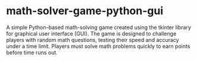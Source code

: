 # math-solver-game-python-gui
A simple Python-based math-solving game created using the tkinter library for graphical user interface (GUI). The game is designed to challenge players with random math questions, testing their speed and accuracy under a time limit. Players must solve math problems quickly to earn points before time runs out.
